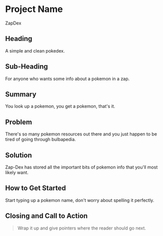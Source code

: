 # Project Name #
ZapDex
<!-- 
> This material was originally posted [here](http://www.quora.com/What-is-Amazons-approach-to-product-development-and-product-management). It is reproduced here for posterities sake.

There is an approach called "working backwards" that is widely used at Amazon. They work backwards from the customer, rather than starting with an idea for a product and trying to bolt customers onto it. While working backwards can be applied to any specific product decision, using this approach is especially important when developing new products or features.

For new initiatives a product manager typically starts by writing an internal press release announcing the finished product. The target audience for the press release is the new/updated product's customers, which can be retail customers or internal users of a tool or technology. Internal press releases are centered around the customer problem, how current solutions (internal or external) fail, and how the new product will blow away existing solutions.

If the benefits listed don't sound very interesting or exciting to customers, then perhaps they're not (and shouldn't be built). Instead, the product manager should keep iterating on the press release until they've come up with benefits that actually sound like benefits. Iterating on a press release is a lot less expensive than iterating on the product itself (and quicker!).

If the press release is more than a page and a half, it is probably too long. Keep it simple. 3-4 sentences for most paragraphs. Cut out the fat. Don't make it into a spec. You can accompany the press release with a FAQ that answers all of the other business or execution questions so the press release can stay focused on what the customer gets. My rule of thumb is that if the press release is hard to write, then the product is probably going to suck. Keep working at it until the outline for each paragraph flows. 

Oh, and I also like to write press-releases in what I call "Oprah-speak" for mainstream consumer products. Imagine you're sitting on Oprah's couch and have just explained the product to her, and then you listen as she explains it to her audience. That's "Oprah-speak", not "Geek-speak".

Once the project moves into development, the press release can be used as a touchstone; a guiding light. The product team can ask themselves, "Are we building what is in the press release?" If they find they're spending time building things that aren't in the press release (overbuilding), they need to ask themselves why. This keeps product development focused on achieving the customer benefits and not building extraneous stuff that takes longer to build, takes resources to maintain, and doesn't provide real customer benefit (at least not enough to warrant inclusion in the press release).
 -->
 
## Heading ##
  <!-- > Name the product in a way the reader (i.e. your target customers) will understand. -->
  A simple and clean pokedex.

## Sub-Heading ##
  <!-- > Describe who the market for the product is and what benefit they get. One sentence only underneath the title. -->
  For anyone who wants some info about a pokemon in a zap.

## Summary ##
  <!-- > Give a summary of the product and the benefit. Assume the reader will not read anything else so make this paragraph good. -->
  You look up a pokemon, you get a pokemon, that's it.

## Problem ##
  <!-- > Describe the problem your product solves. -->
  There's so many pokemon resources out there and you just happen to be tired of going through bulbapedia.

## Solution ##
  <!-- > Describe how your product elegantly solves the problem. -->
  Zap-Dex has stored all the important bits of pokemon info that you'll most likely want.

<!-- ## Quote from You ## -->
  <!-- > A quote from a spokesperson in your company. -->

## How to Get Started ##
  <!-- > Describe how easy it is to get started. -->
  Start typing up a pokemon name, don't worry about spelling it perfectly.

<!-- ## Customer Quote ##
  > Provide a quote from a hypothetical customer that describes how they experienced the benefit. -->

## Closing and Call to Action ##
  > Wrap it up and give pointers where the reader should go next.